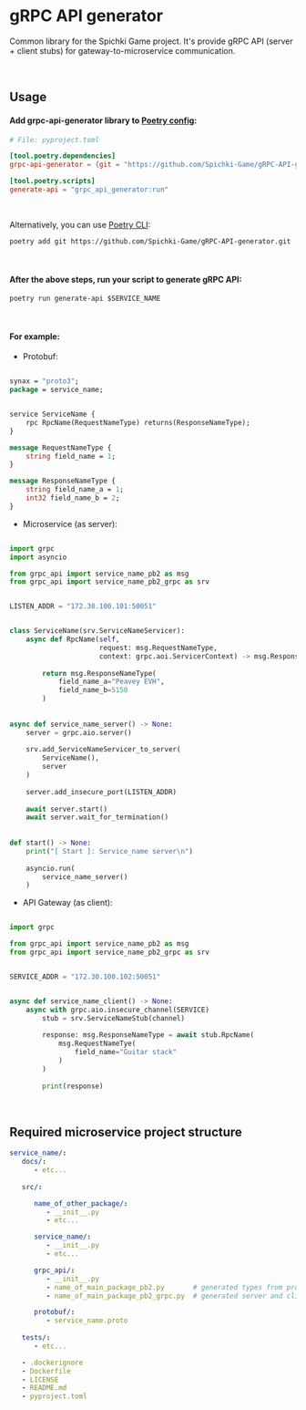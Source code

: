 # gRPC API generator

Common library for the Spichki Game project. It's provide gRPC API (server + client stubs) for gateway-to-microservice communication.

<br>

## Usage

#### Add **grpc-api-generator** library to [Poetry config](https://python-poetry.org/docs/pyproject/):

```toml
# File: pyproject.toml

[tool.poetry.dependencies]
grpc-api-generator = {git = "https://github.com/Spichki-Game/gRPC-API-generator.git"}

[tool.poetry.scripts]
generate-api = "grpc_api_generator:run"

```

<br>

Alternatively, you can use [Poetry CLI](https://python-poetry.org/docs/cli/#add):
```Shell
poetry add git https://github.com/Spichki-Game/gRPC-API-generator.git
```

<br>

#### After the above steps, run your script to generate gRPC API:

```Shell
poetry run generate-api $SERVICE_NAME
```

<br>

#### For example:

* Protobuf:
```Protobuf

synax = "proto3";
package = service_name;


service ServiceName {
    rpc RpcName(RequestNameType) returns(ResponseNameType);
}

message RequestNameType {
    string field_name = 1;
}

message ResponseNameType {
    string field_name_a = 1;
    int32 field_name_b = 2;
}

```

* Microservice (as server):
```Python

import grpc
import asyncio

from grpc_api import service_name_pb2 as msg
from grpc_api import service_name_pb2_grpc as srv


LISTEN_ADDR = "172.30.100.101:50051"


class ServiceName(srv.ServiceNameServicer):
    async def RpcName(self,
                      request: msg.RequestNameType,
                      context: grpc.aoi.ServicerContext) -> msg.ResponseNameType:
        
        return msg.ResponseNameType(
            field_name_a="Peavey EVH",
            field_name_b=5150
        )
        
        
async def service_name_server() -> None:
    server = grpc.aio.server()
    
    srv.add_ServiceNameServicer_to_server(
        ServiceName(),
        server
    )
    
    server.add_insecure_port(LISTEN_ADDR)
    
    await server.start()
    await server.wait_for_termination()
    
    
def start() -> None:
    print("[ Start ]: Service_name server\n")
    
    asyncio.run(
        service_name_server()
    )

```

* API Gateway (as client):
```Python

import grpc

from grpc_api import service_name_pb2 as msg
from grpc_api import service_name_pb2_grpc as srv


SERVICE_ADDR = "172.30.100.102:50051"


async def service_name_client() -> None:
    async with grpc.aio.insecure_channel(SERVICE)
        stub = srv.ServiceNameStub(channel)
        
        response: msg.ResponseNameType = await stub.RpcName(
            msg.RequestNameTye(
                field_name="Guitar stack"
            )
        )
        
        print(response)

```

<br>

## Required microservice project structure

```yaml
service_name/:
   docs/:
      - etc...
      
   src/:

      name_of_other_package/:
         - __init__.py
         - etc...

      service_name/:
         - __init__.py
         - etc...

      grpc_api/:
         - __init__.py
         - name_of_main_package_pb2.py       # generated types from proto schema
         - name_of_main_package_pb2_grpc.py  # generated server and client stubs

      protobuf/:
         - service_name.proto
         
   tests/:
      - etc...

   - .dockerignore
   - Dockerfile
   - LICENSE
   - README.md
   - pyproject.toml
```

